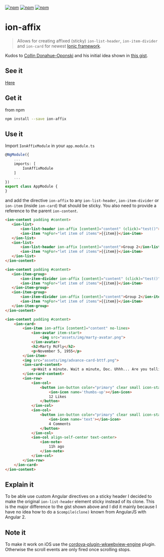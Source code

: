 [![npm](https://img.shields.io/npm/l/ion-affix.svg)](https://www.npmjs.com/package/ion-affix/)
[![npm](https://img.shields.io/npm/v/ion-affix.svg)](https://www.npmjs.com/package/ion-affix/)
[![npm](https://img.shields.io/npm/dt/ion-affix.svg)](https://www.npmjs.com/package/ion-affix)

# ion-affix

> Allows for creating affixed (sticky) `ion-list-header`, `ion-item-divider` and `ion-card` for newest [Ionic framework][1].

Kudos to [Collin Donahue-Oponski][2] and his initial idea shown in [this gist][3].

[1]: https://ionicframework.com/
[2]: https://github.com/colllin
[3]: https://gist.github.com/colllin/1a0c3a91cc641d8e578f

## See it

[Here][4]

[4]: https://jonaszuberbuehler.github.io/ion-affix/demo/www/demo.html

## Get it

from npm

```bash
npm install --save ion-affix
```
## Use it

Import `IonAffixModule` in your `app.module.ts`

```typescript
@NgModule({
    ...
    imports: [
        IonAffixModule
    ]
    ...
})
export class AppModule {
}
```

and add the directive `ion-affix` to any `ion-list-header`, `ion-item-divider` or `ion-item` (inside `ion-card`) that should be sticky. You also need to provide a reference to the parent `ion-content`.

 ```html
<ion-content padding #content>
    <ion-list>
        <ion-list-header ion-affix [content]="content" (click)="test()">Group 1</ion-list-header>
        <ion-item *ngFor="let item of items">{{item}}</ion-item>
    </ion-list>
    <ion-list>
        <ion-list-header ion-affix [content]="content">Group 2</ion-list-header>
        <ion-item *ngFor="let item of items">{{item}}</ion-item>
    </ion-list>
</ion-content>
 ```
 
 ```html
<ion-content padding #content>
    <ion-item-group>
        <ion-item-divider ion-affix [content]="content" (click)="test()">Group 1 (click me!)</ion-item-divider>
        <ion-item *ngFor="let item of items">{{item}}</ion-item>
    </ion-item-group>
    <ion-item-group>
        <ion-item-divider ion-affix [content]="content">Group 2</ion-item-divider>
        <ion-item *ngFor="let item of items">{{item}}</ion-item>
    </ion-item-group>
</ion-content>
 ```
 
```html
<ion-content padding #content>
    <ion-card>
        <ion-item ion-affix [content]="content" no-lines>
            <ion-avatar item-start>
                <img src="assets/img/marty-avatar.png">
            </ion-avatar>
            <h2>Marty McFly</h2>
            <p>November 5, 1955</p>
        </ion-item>
        <img src="assets/img/advance-card-bttf.png">
        <ion-card-content>
            <p>Wait a minute. Wait a minute, Doc. Uhhh... Are you telling me that you built a time machine... out of a DeLorean?! Whoa. This is heavy.</p>
        </ion-card-content>
        <ion-row>
            <ion-col>
                <button ion-button color="primary" clear small icon-start>
                    <ion-icon name='thumbs-up'></ion-icon>
                    12 Likes
                </button>
            </ion-col>
            <ion-col>
                <button ion-button color="primary" clear small icon-start>
                    <ion-icon name='text'></ion-icon>
                    4 Comments
                </button>
            </ion-col>
            <ion-col align-self-center text-center>
                <ion-note>
                    11h ago
                </ion-note>
            </ion-col>
        </ion-row>
    </ion-card>
</ion-content>
```

## Explain it

To be able use custom Angular directives on a sticky header I decided to make the original `ion-list-header` element sticky instead of its clone. This is the major difference to the gist shown above and I did it mainly because I have no idea how to do a `$compile(clone)` known from AngularJS with Angular 2. 

## Note it

To make it work on iOS use the [cordova-plugin-wkwebview-engine][5] plugin. Otherwise the scroll events are only fired once scrolling stops.

[5]: https://github.com/ionic-team/cordova-plugin-wkwebview-engine
